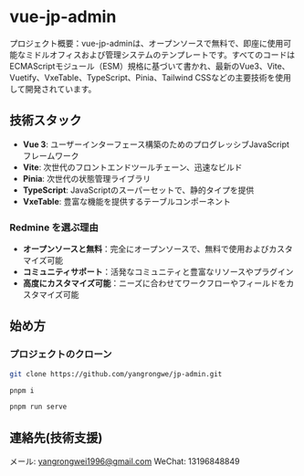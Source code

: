 # vue-jp-admin

プロジェクト概要：vue-jp-adminは、オープンソースで無料で、即座に使用可能なミドルオフィスおよび管理システムのテンプレートです。すべてのコードはECMAScriptモジュール（ESM）規格に基づいて書かれ、最新のVue3、Vite、Vuetify、VxeTable、TypeScript、Pinia、Tailwind CSSなどの主要技術を使用して開発されています。

## 技術スタック

- **Vue 3**: ユーザーインターフェース構築のためのプログレッシブJavaScriptフレームワーク
- **Vite**: 次世代のフロントエンドツールチェーン、迅速なビルド
- **Pinia**: 次世代の状態管理ライブラリ
- **TypeScript**: JavaScriptのスーパーセットで、静的タイプを提供
- **VxeTable**: 豊富な機能を提供するテーブルコンポーネント

### Redmine を選ぶ理由

- **オープンソースと無料**：完全にオープンソースで、無料で使用およびカスタマイズ可能
- **コミュニティサポート**：活発なコミュニティと豊富なリソースやプラグイン
- **高度にカスタマイズ可能**：ニーズに合わせてワークフローやフィールドをカスタマイズ可能

## 始め方

### プロジェクトのクローン

```bash
git clone https://github.com/yangrongwe/jp-admin.git

pnpm i

pnpm run serve
```

## 連絡先(技術支援)

メール: yangrongwei1996@gmail.com
WeChat: 13196848849
